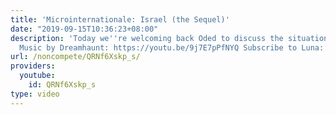 ```yaml
---
title: 'Microinternationale: Israel (the Sequel)'
date: "2019-09-15T10:36:23+08:00"
description: 'Today we''re welcoming back Oded to discuss the situation in Israel/Palestine.
  Music by Dreamhaunt: https://youtu.be/9j7E7pPfNYQ Subscribe to Luna: https://www.youtube.com/lunaoi'
url: /noncompete/QRNf6Xskp_s/
providers:
  youtube:
    id: QRNf6Xskp_s
type: video
---
```

